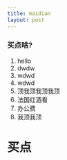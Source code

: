 ```yaml
---
title: maidian
layout: post
---
```


###  买点啥?
1. hello
2. dwdw
3. wdwd
4. wdwd
5. 顶我顶我顶我顶
6. 法国红酒看
7. 办公费
8. 我顶我顶

# 买点
